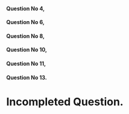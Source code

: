 #### Question No 4, 
#### Question No 6,
#### Question No 8, 
#### Question No 10, 
#### Question No 11, 
#### Question No 13.
# Incompleted Question.
